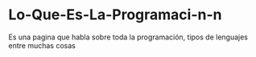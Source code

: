 # Lo-Que-Es-La-Programaci-n-n
Es una pagina que habla sobre toda la programación, tipos de lenguajes entre muchas cosas
